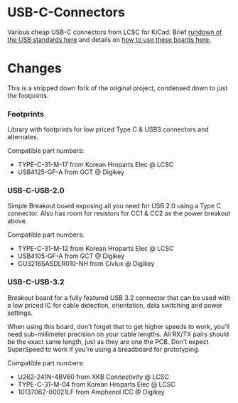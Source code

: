 # USB-C-Connectors
Various cheap USB-C connectors from LCSC for KiCad. Brief [rundown of the USB standards here](https://flashgamer.com/blog/comments/usb-type-c-and-usb-2.0-3.0-3.1-3.2) and details on [how to use these boards here.](https://flashgamer.com/blog/comments/implementing-usb-type-c-and-usb-3-1)

# Changes
This is a stripped down fork of the original project, condensed down to just the footprints.
 
### Footprints
Library with footprints for low priced Type C & USB3 connectors and alternates.

Compatible part numbers:
- TYPE-C-31-M-17 from Korean Hroparts Elec @ LCSC
- USB4125-GF-A from GCT @ Digikey

### USB-C-USB-2.0
Simple Breakout board exposing all you need for USB 2.0 using a Type C connector. Also has room for resistors for CC1 & CC2 as the power breakout above.

Compatible part numbers:
- TYPE-C-31-M-12 from Korean Hroparts Elec @ LCSC
- USB4105-GF-A from GCT @ Digikey
- CU3216SASDLR010-NH from Civlux @ Digikey

### USB-C-USB-3.2
Breakout board for a fully featured USB 3.2 connector that can be used with a low priced IC for cable detection, orientation, data switching and power settings. 

When using this board, don't forget that to get higher speeds to work, you'll need sub-millimeter precision on your cable lengths. All RX/TX pairs should be the exact same length, just as they are one the PCB. Don't expect SuperSpeed to work if you're using a breadboard for prototyping.

Compatible part numbers:
- U262-241N-4BV60 from XKB Connectivity @ LCSC
- TYPE-C-31-M-04 from Korean Hroparts Elec @ LCSC
- 10137062-00021LF from Amphenol ICC @ Digikey
